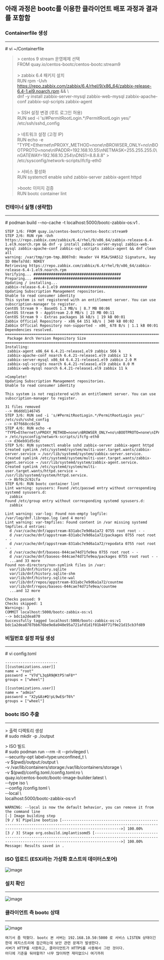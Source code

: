 ## 아래 과정은 bootc를 이용한 클라이언트 배포 과정과 결과를 포함함  

### Containerfile 생성
---
\# vi ~/Containerfile
> \> centos 9 stream 운영체제 선택   
FROM quay.io/centos-bootc/centos-bootc:stream9<br><br>
> \> zabbix 6.4 패키지 설치<br>
RUN rpm -Uvh https://repo.zabbix.com/zabbix/6.4/rhel/9/x86_64/zabbix-release-6.4-1.el9.noarch.rpm && \\<br>
dnf -y install zabbix-server-mysql zabbix-web-mysql zabbix-apache-conf zabbix-sql-scripts zabbix-agent<br><br>
> \> SSH 설정 변경 (루트 로그인 허용)<br>
RUN sed -i 's/#PermitRootLogin.*/PermitRootLogin yes/' /etc/ssh/sshd_config<br><br>
> \> 네트워크 설정 (고정 IP)<br>
RUN echo -e "TYPE=Ethernet\nPROXY_METHOD=none\nBROWSER_ONLY=no\nBOOTPROTO=none\nIPADDR=192.168.10.55\nNETMASK=255.255.255.0\nGATEWAY=192.168.10.254\nDNS1=8.8.8.8" > /etc/sysconfig/network-scripts/ifcfg-eth0<br><br>
> \> 서비스 활성화<br>
RUN systemctl enable sshd zabbix-server zabbix-agent httpd<br><br>
> \>bootc 이미지 검증<br>
RUN bootc container lint

###  컨테이너 실행 (생략함)
---
\# podman build --no-cache -t localhost:5000/bootc-zabbix-os:v1 .
```
STEP 1/6: FROM quay.io/centos-bootc/centos-bootc:stream9
STEP 2/6: RUN rpm -Uvh https://repo.zabbix.com/zabbix/6.4/rhel/9/x86_64/zabbix-release-6.4-1.el9.noarch.rpm && dnf -y install zabbix-server-mysql zabbix-web-mysql zabbix-apache-conf zabbix-sql-scripts zabbix-agent && dnf clean all
warning: /var/tmp/rpm-tmp.BO07nO: Header V4 RSA/SHA512 Signature, key ID 08efa7dd: NOKEY
Retrieving https://repo.zabbix.com/zabbix/6.4/rhel/9/x86_64/zabbix-release-6.4-1.el9.noarch.rpm
Verifying... ########################################
Preparing... ########################################
Updating / installing...
zabbix-release-6.4-1.el9 ########################################
Updating Subscription Management repositories.
Unable to read consumer identity
This system is not registered with an entitlement server. You can use subscription-manager to register.
CentOS Stream 9 - BaseOS 1.3 MB/s | 8.7 MB 00:06
CentOS Stream 9 - AppStream 2.0 MB/s | 23 MB 00:11
CentOS Stream 9 - Extras packages 16 kB/s | 19 kB 00:01
Zabbix Official Repository - x86_64 151 kB/s | 340 kB 00:02
Zabbix Official Repository non-supported - x86_ 678 B/s | 1.1 kB 00:01
Dependencies resolved.
================================================================================
 Package Arch Version Repository Size
================================================================================
Installing:
 zabbix-agent x86_64 6.4.21-release1.el9 zabbix 566 k
 zabbix-apache-conf noarch 6.4.21-release1.el9 zabbix 12 k
 zabbix-server-mysql x86_64 6.4.21-release1.el9 zabbix 2.0 M
 zabbix-sql-scripts noarch 6.4.21-release1.el9 zabbix 8.0 M
 zabbix-web-mysql noarch 6.4.21-release1.el9 zabbix 11 k

>Complete!
Updating Subscription Management repositories.
Unable to read consumer identity

This system is not registered with an entitlement server. You can use subscription-manager to register.

31 files removed
--> 06ddd1146745
STEP 3/6: RUN sed -i 's/#PermitRootLogin.*/PermitRootLogin yes/' /etc/ssh/sshd_config
--> 07f668cc6c58
STEP 4/6: RUN echo -e "TYPE=Ethernet\nPROXY_METHOD=none\nBROWSER_ONLY=no\nBOOTPROTO=none\nIPADDR=192.168.10.55\nNETMASK=255.255.255.0\nGATEWAY=192.168.10.254\nDNS1=8.8.8.8" > /etc/sysconfig/network-scripts/ifcfg-eth0
--> d36eb91d5c6c
STEP 5/6: RUN systemctl enable sshd zabbix-server zabbix-agent httpd
Created symlink /etc/systemd/system/multi-user.target.wants/zabbix-server.service → /usr/lib/systemd/system/zabbix-server.service.
Created symlink /etc/systemd/system/multi-user.target.wants/zabbix-agent.service → /usr/lib/systemd/system/zabbix-agent.service.
Created symlink /etc/systemd/system/multi-user.target.wants/httpd.service → /usr/lib/systemd/system/httpd.service.
--> 8bf0c2c92cfa
STEP 6/6: RUN bootc container lint
Lint warning: sysusers: Found /etc/passwd entry without corresponding systemd sysusers.d:
  zabbix
Found /etc/group entry without corresponding systemd sysusers.d:
  zabbix

Lint warning: var-log: Found non-empty logfile: /var/log/dnf.librepo.log (and 4 more)
Lint warning: var-tmpfiles: Found content in /var missing systemd tmpfiles.d entries:
  d /var/cache/dnf/appstream-831abc7e9d6a1a72 0755 root root - -
  d /var/cache/dnf/appstream-831abc7e9d6a1a72/packages 0755 root root - -
  d /var/cache/dnf/appstream-831abc7e9d6a1a72/repodata 0755 root root - -
  d /var/cache/dnf/baseos-044cae74d71fe9ea 0755 root root - -
  d /var/cache/dnf/baseos-044cae74d71fe9ea/packages 0755 root root - -
  ...and 33 more
Found non-directory/non-symlink files in /var:
  var/lib/dnf/history.sqlite
  var/lib/dnf/history.sqlite-shm
  var/lib/dnf/history.sqlite-wal
  var/lib/dnf/repos/appstream-831abc7e9d6a1a72/countme
  var/lib/dnf/repos/baseos-044cae74d71fe9ea/countme
  ...and 12 more

Checks passed: 9
Checks skipped: 1
Warnings: 3
COMMIT localhost:5000/bootc-zabbix-os:v1
--> bdc1a2dea870
Successfully tagged localhost:5000/bootc-zabbix-os:v1
bdc1a2dea8707bb676be9e8a940e95a721afd1d1f01b40f71f9e21d15cb3fd89
```




### 비밀번호 설정 파일 생성
---
\# vi config.toml
```
------------------------
[[customizations.user]]
name = "root"
password = "V7d^L3q$R9@KtP5!mF8*"
groups = ["wheel"]

[[customizations.user]]
name = "admin"
password = "X2y&8z#Q!pL9wE$rT6%"
groups = ["wheel"]
```


### bootc ISO 추출
---

\> 출력 디렉토리 생성  
\# sudo mkdir -p ./output

\> ISO 빌드  
\# sudo podman run --rm -it --privileged \\  
  --security-opt label=type:unconfined_t \\  
  -v \$(pwd)/output:/output \\  
  -v /var/lib/containers/storage:/var/lib/containers/storage \\  
  -v \$(pwd)/config.toml:/config.toml:ro \\    
  quay.io/centos-bootc/bootc-image-builder:latest \\    
  --type iso \\  
  --config /config.toml \\  
  --local \\  
  localhost:5000/bootc-zabbix-os:v1


```
WARNING: --local is now the default behavior, you can remove it from the command line
[-] Image building step
[9 / 9] Pipeline bootiso [----------------------------------------------------------------------------------------------------------------------------------------------------------------------->] 100.00%
[3 / 3] Stage org.osbuild.implantisomd5 [-------------------------------------------------------------------------------------------------------------------------------------------------------->] 100.00%
Message: Results saved in .
```

### ISO 업로드 (ESXi라는 가상화 호스트의 데이터스토어)
![image](https://github.com/user-attachments/assets/0a712677-0a6e-45e5-880b-b66af28d1f83)



### 설치 확인
---
![image](https://github.com/user-attachments/assets/009740d2-6972-423e-b107-71385d565cd3)

### 클라이언트 측 bootc 상태
---
![image](https://github.com/user-attachments/assets/9b6f20e0-fb13-4ac7-b6d5-e5670c5d5ab8)

```
여기서 좀 막혔다. bootc 본 서버는 192.168.10.50:5000 로 서비스 LISTEN 상태이긴한데 레지스트리에 접근하는데 보안 관련 문제가 발생한다.
서버가 HTTP를 사용하고, 클라이언트가 HTTPS를 사용해서 그런 것이다.
어디에 기준을 둬야할까? 너무 많이하면 재미없으니 여기까쥐
```
